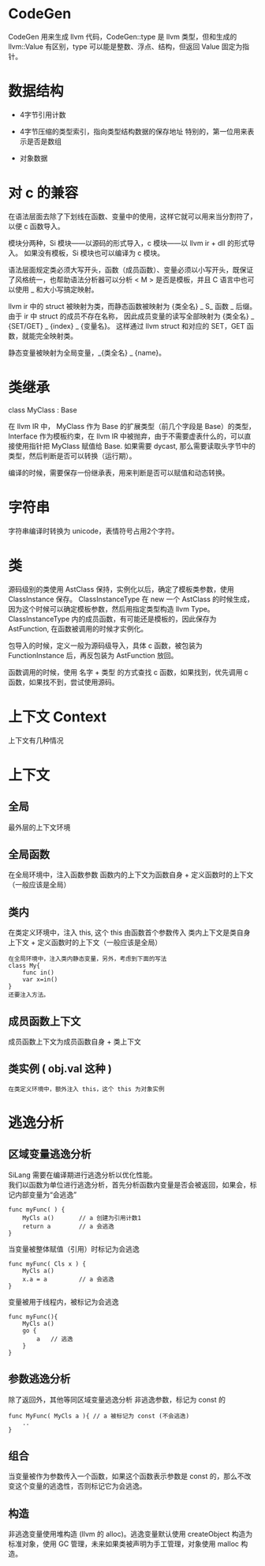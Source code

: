# CodeGen
CodeGen 用来生成 llvm 代码，CodeGen::type 是 llvm 类型，但和生成的 llvm::Value 有区别，type 可以能是整数、浮点、结构，但返回 Value 固定为指针。

# 数据结构

* 4字节引用计数
* 4字节压缩的类型索引，指向类型结构数据的保存地址
	特别的，第一位用来表示是否是数组

* 对象数据

# 对 c 的兼容

在语法层面去除了下划线在函数、变量中的使用，这样它就可以用来当分割符了，以便 c 函数导入。

模块分两种，Si 模块——以源码的形式导入，c 模块——以 llvm ir + dll 的形式导入。
如果没有模板，Si 模块也可以编译为 c 模块。

语法层面规定类必须大写开头，函数（成员函数）、变量必须以小写开头，既保证了风格统一，也帮助语法分析器可以分析 < M > 是否是模板，并且 C 语言中也可以使用 _ 和大小写搞定映射。

llvm ir 中的 struct 被映射为类，而静态函数被映射为 {类全名} _ S_ 函数 _ 后缀。
由于 ir 中 struct 的成员不存在名称，
因此成员变量的读写全部映射为 {类全名} _ {SET/GET} _ {index} _ {变量名}。
这样通过 llvm struct 和对应的 SET，GET 函数，就能完全映射类。

静态变量被映射为全局变量，_{类全名} _ {name}。

# 类继承

class MyClass : Base

在 llvm IR 中， MyClass 作为 Base 的扩展类型（前几个字段是 Base）的类型，Interface 作为模板约束，在 llvm IR 中被抛弃，由于不需要虚表什么的，可以直接使用指针把 MyClass 赋值给 Base.
如果需要 dycast, 那么需要读取头字节中的类型，然后判断是否可以转换（运行期）。

编译的时候，需要保存一份继承表，用来判断是否可以赋值和动态转换。

# 字符串

字符串编译时转换为 unicode，表情符号占用2个字符。

# 类

源码级别的类使用 AstClass 保持，实例化以后，确定了模板类参数，使用 ClassInstance 保存。
ClassInstanceType 在 new 一个 AstClass 的时候生成，因为这个时候可以确定模板参数，然后用指定类型构造 llvm Type。
ClassInstanceType 内的成员函数，有可能还是模板的，因此保存为 AstFunction, 在函数被调用的时候才实例化。

包导入的时候，定义一般为源码级导入，具体 c 函数，被包装为 FunctionInstance 后，再反包装为 AstFunction 放回。

函数调用的时候，使用 名字 + 类型 的方式查找 c 函数，如果找到，优先调用 c 函数，如果找不到，尝试使用源码。                              
							  
# 上下文 Context

上下文有几种情况
# 上下文
## 全局
最外层的上下文环境

## 全局函数

在全局环境中，注入函数参数
函数内的上下文为函数自身 + 定义函数时的上下文（一般应该是全局）

## 类内
在类定义环境中，注入 this, 这个 this 由函数首个参数传入
类内上下文是类自身上下文 + 定义函数时的上下文（一般应该是全局）

    在全局环境中，注入类内静态变量，另外，考虑到下面的写法
    class My{
		func in()
		var x=in() 
	}
	还要注入方法。

## 成员函数上下文
成员函数上下文为成员函数自身 + 类上下文

## 类实例 ( obj.val 这种 )
	在类定义环境中，额外注入 this，这个 this 为对象实例

# 逃逸分析
## 区域变量逃逸分析
SiLang 需要在编译期进行逃逸分析以优化性能。  
我们以函数为单位进行逃逸分析，首先分析函数内变量是否会被返回，如果会，标记内部变量为“会逃逸”

	func myFunc( ) {
		MyCls a()		// a 创建为引用计数1		
		return a		// a 会逃逸
	}

当变量被整体赋值（引用）时标记为会逃逸

	func myFunc( Cls x ) {
		MyCls a()
		x.a = a  		// a 会逃逸
	}

变量被用于线程内，被标记为会逃逸

	func myFunc(){
		MyCls a()
		go {
			a	// 逃逸
		}
	}

## 参数逃逸分析
除了返回外，其他等同区域变量逃逸分析
非逃逸参数，标记为 const 的

	func MyFunc( MyCls a ){	// a 被标记为 const (不会逃逸)
		.. 
	}

## 组合
当变量被作为参数传入一个函数，如果这个函数表示参数是 const 的，那么不改变这个变量的逃逸性，否则标记它为会逃逸。

## 构造
非逃逸变量使用堆构造 (llvm 的 alloc)。逃逸变量默认使用 createObject 构造为标准对象，使用 GC 管理，未来如果类被声明为手工管理，对象使用 malloc 构造。


